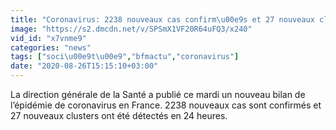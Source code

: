 ```yaml
---
title: "Coronavirus: 2238 nouveaux cas confirm\u00e9s et 27 nouveaux clusters en 24h en France"
image: "https://s2.dmcdn.net/v/SPSmX1VF20R64uFQ3/x240"
vid_id: "x7vnme9"
categories: "news"
tags: ["soci\u00e9t\u00e9","bfmactu","coronavirus"]
date: "2020-08-26T15:15:10+03:00"
---
```

La direction générale de la Santé a publié ce mardi un nouveau bilan de l’épidémie de coronavirus en France. 2238 nouveaux cas sont confirmés et 27 nouveaux clusters ont été détectés en 24 heures.
